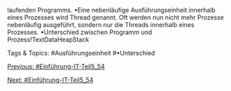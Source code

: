 laufenden Programms. 
•Eine nebenläufige Ausführungseinheit innerhalb eines Prozesses wird Thread 
genannt. Oft werden nun nicht mehr Prozesse nebenläufig ausgeführt, sondern 
nur die Threads innerhalb eines Prozesses.
•Unterschied zwischen Programm und Prozess!TextDataHeapStack

   Tags & Topics:
   #Ausführungseinheit
   #•Unterschied

[Previous: #Einführung-IT-Teil5_54](Einführung-IT-Teil5_54.md)

[Next: #Einführung-IT-Teil5_54](Einführung-IT-Teil5_54.md)